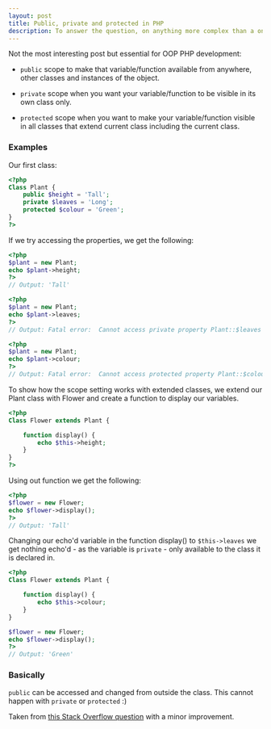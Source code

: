 ```yaml
---
layout: post
title: Public, private and protected in PHP
description: To answer the question, on anything more complex than a one page site it is worth using Sass. There is a tiny learning curve, native CSS works in Sass, Sass just adds to CSS.
---
```


Not the most interesting post but essential for OOP PHP development:

* <code>public</code> scope to make that variable/function available from anywhere, other classes and instances of the object.

* <code>private</code> scope when you want your variable/function to be visible in its own class only.

* <code>protected</code> scope when you want to make your variable/function visible in all classes that extend current class including the current class.

### Examples ###

Our first class:

``` php
<?php
Class Plant {
	public $height = 'Tall';
	private $leaves = 'Long';
	protected $colour = 'Green';
}
?>
```



If we try accessing the properties, we get the following:
``` php
<?php
$plant = new Plant;
echo $plant->height;
?>
// Output: 'Tall'
```
``` php
<?php
$plant = new Plant;
echo $plant->leaves;
?>
// Output: Fatal error:  Cannot access private property Plant::$leaves on line
```

``` php
<?php
$plant = new Plant;
echo $plant->colour;
?>
// Output: Fatal error:  Cannot access protected property Plant::$colour on line
```

To show how the scope setting works with extended classes, we extend our Plant class with Flower and create a function to display our variables.

``` php
<?php
Class Flower extends Plant {

	function display() {
		echo $this->height;
	}
}
?>
```

Using out function we get the following:
``` php
<?php
$flower = new Flower;
echo $flower->display();
?>
// Output: 'Tall'
```


Changing our echo'd variable in the function display() to ```$this->leaves``` we get nothing echo'd - as the variable is ```private``` - only available to the class it is declared in.

``` php
<?php
Class Flower extends Plant {

	function display() {
		echo $this->colour;
	}
}

$flower = new Flower;
echo $flower->display();
?>
// Output: 'Green'
```

### Basically ###
<code>public</code> can be accessed and changed from outside the class. This cannot happen with <code>private</code> or <code>protected</code> :)

Taken from [this Stack Overflow question](http://stackoverflow.com/questions/4361553/php-public-private-protected) with a minor improvement.
